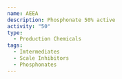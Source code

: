 ```yaml
---
name: AEEA
description: Phosphonate 50% active
activity: "50"
type:
  - Production Chemicals
tags:
  - Imtermediates
  - Scale Inhibitors
  - Phosphonates
---
```

